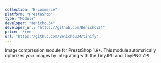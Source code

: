 ```yaml
---
collection: "E-commerce"
platform: "PrestaShop"
type: "Module"
developer: "Benichou34"
developer_url: "https://github.com/Benichou34"
price: "Free"
url: "https://github.com/Benichou34/tinify"
---
```


Image compression module for PrestaShop 1.6+. This module automatically
optimizes your images by integrating with the TinyJPG and TinyPNG API.
